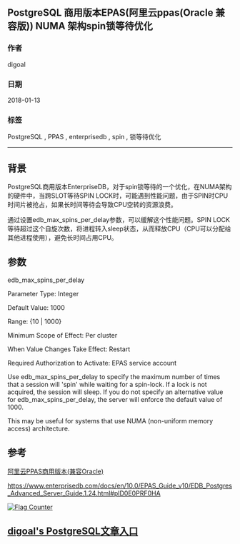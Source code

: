 ## PostgreSQL 商用版本EPAS(阿里云ppas(Oracle 兼容版)) NUMA 架构spin锁等待优化   
                                    
### 作者                                    
digoal                                    
                                    
### 日期                                    
2018-01-13                                   
                                    
### 标签                                    
PostgreSQL , PPAS , enterprisedb , spin , 锁等待优化        
                                    
----                                    
                                    
## 背景          
PostgreSQL商用版本EnterpriseDB，对于spin锁等待的一个优化，在NUMA架构的硬件中，当跨SLOT等待SPIN LOCK时，可能遇到性能问题，由于SPIN时CPU时间片被抢占，如果长时间等待会导致CPU空转的资源浪费。   
   
通过设置edb_max_spins_per_delay参数，可以缓解这个性能问题。SPIN LOCK等待超过这个自旋次数，将进程转入sleep状态，从而释放CPU（CPU可以分配给其他进程使用），避免长时间占用CPU。   
   
## 参数   
edb_max_spins_per_delay   
   
Parameter Type: Integer   
   
Default Value: 1000   
   
Range: {10 | 1000}   
   
Minimum Scope of Effect: Per cluster   
   
When Value Changes Take Effect: Restart   
   
Required Authorization to Activate: EPAS service account   
   
Use edb_max_spins_per_delay to specify the maximum number of times that a session will 'spin' while waiting for a spin-lock. If a lock is not acquired, the session will sleep. If you do not specify an alternative value for edb_max_spins_per_delay, the server will enforce the default value of 1000.   
   
This may be useful for systems that use NUMA (non-uniform memory access) architecture.   
      
## 参考         
   
[阿里云PPAS商用版本(兼容Oracle)](https://www.aliyun.com/product/rds/ppas)             
         
https://www.enterprisedb.com/docs/en/10.0/EPAS_Guide_v10/EDB_Postgres_Advanced_Server_Guide.1.24.html#pID0E0PRF0HA   
  
<a rel="nofollow" href="http://info.flagcounter.com/h9V1"  ><img src="http://s03.flagcounter.com/count/h9V1/bg_FFFFFF/txt_000000/border_CCCCCC/columns_2/maxflags_12/viewers_0/labels_0/pageviews_0/flags_0/"  alt="Flag Counter"  border="0"  ></a>  
  
  
  
  
## [digoal's PostgreSQL文章入口](https://github.com/digoal/blog/blob/master/README.md "22709685feb7cab07d30f30387f0a9ae")
  
